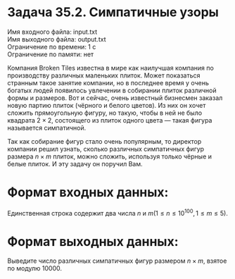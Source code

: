 # Задача 35.2. Симпатичные узоры
Имя входного файла: input.txt  
Имя выходного файла: output.txt  
Ограничение по времени: 1 с   
Ограничение по памяти: нет   

Компания Broken Tiles известна в мире как наилучшая компания по производству различных маленьких плиток. Может показаться странным такое занятие компании, но в последнее время у очень богатых людей появилось увлечении в собирании плиток различной формы и размеров. Вот и сейчас, очень известный бизнесмен заказал новую партию плиток (чёрного и белого цветов). Из них он хочет сложить прямоугольную фигуру, но такую, чтобы в ней не было квадрата $2 \times 2$, состоящего из плиток одного цвета — такая фигура называется симпатичной.

Так как собирание фигур стало очень популярным, то директор компании решил узнать, сколько различных симпатичных фигур размера $n \times m$ плиток, можно сложить, используя только чёрные и белые плиток. И эту задачу он поручил Вам.    

# Формат входных данных:

Единственная строка содержит два числа $n$ и $m (1 \le n \le 10^{100}, 1 \le m \le 5)$.

# Формат выходных данных:

Выведите число различных симпатичных фигур размером $n \times m$, взятое по модулю $10000$.
